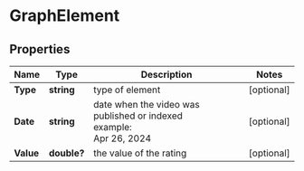 # GraphElement


## Properties

| Name | Type | Description | Notes |
|------------ | ------------- | ------------- | -------------|
**Type** | **string** | type of element |[optional]|
**Date** | **string** | date when the video was published or indexed<br>example:<br>Apr 26, 2024 |[optional]|
**Value** | **double?** | the value of the rating |[optional]|